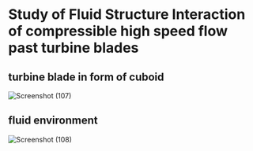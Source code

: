 # Study of Fluid Structure Interaction of compressible high speed flow past turbine blades
## turbine blade in form of cuboid
![Screenshot (107)](https://user-images.githubusercontent.com/81912881/161047032-d7e5fc7a-2fee-4358-abbd-6f29636a2839.png)
## fluid environment 
![Screenshot (108)](https://user-images.githubusercontent.com/81912881/161047063-d1a106c0-c738-479e-9d9d-d5588350463e.png)
